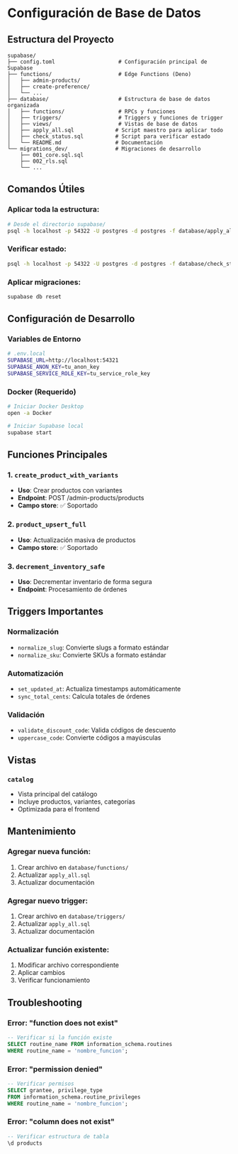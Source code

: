# Configuración de Base de Datos

## Estructura del Proyecto

```
supabase/
├── config.toml                    # Configuración principal de Supabase
├── functions/                     # Edge Functions (Deno)
│   ├── admin-products/
│   ├── create-preference/
│   └── ...
├── database/                      # Estructura de base de datos organizada
│   ├── functions/                 # RPCs y funciones
│   ├── triggers/                  # Triggers y funciones de trigger
│   ├── views/                     # Vistas de base de datos
│   ├── apply_all.sql             # Script maestro para aplicar todo
│   ├── check_status.sql          # Script para verificar estado
│   └── README.md                 # Documentación
└── migrations_dev/               # Migraciones de desarrollo
    ├── 001_core.sql.sql
    ├── 002_rls.sql
    └── ...
```

## Comandos Útiles

### Aplicar toda la estructura:
```bash
# Desde el directorio supabase/
psql -h localhost -p 54322 -U postgres -d postgres -f database/apply_all.sql
```

### Verificar estado:
```bash
psql -h localhost -p 54322 -U postgres -d postgres -f database/check_status.sql
```

### Aplicar migraciones:
```bash
supabase db reset
```

## Configuración de Desarrollo

### Variables de Entorno
```bash
# .env.local
SUPABASE_URL=http://localhost:54321
SUPABASE_ANON_KEY=tu_anon_key
SUPABASE_SERVICE_ROLE_KEY=tu_service_role_key
```

### Docker (Requerido)
```bash
# Iniciar Docker Desktop
open -a Docker

# Iniciar Supabase local
supabase start
```

## Funciones Principales

### 1. `create_product_with_variants`
- **Uso**: Crear productos con variantes
- **Endpoint**: POST /admin-products/products
- **Campo store**: ✅ Soportado

### 2. `product_upsert_full`
- **Uso**: Actualización masiva de productos
- **Campo store**: ✅ Soportado

### 3. `decrement_inventory_safe`
- **Uso**: Decrementar inventario de forma segura
- **Endpoint**: Procesamiento de órdenes

## Triggers Importantes

### Normalización
- `normalize_slug`: Convierte slugs a formato estándar
- `normalize_sku`: Convierte SKUs a formato estándar

### Automatización
- `set_updated_at`: Actualiza timestamps automáticamente
- `sync_total_cents`: Calcula totales de órdenes

### Validación
- `validate_discount_code`: Valida códigos de descuento
- `uppercase_code`: Convierte códigos a mayúsculas

## Vistas

### `catalog`
- Vista principal del catálogo
- Incluye productos, variantes, categorías
- Optimizada para el frontend

## Mantenimiento

### Agregar nueva función:
1. Crear archivo en `database/functions/`
2. Actualizar `apply_all.sql`
3. Actualizar documentación

### Agregar nuevo trigger:
1. Crear archivo en `database/triggers/`
2. Actualizar `apply_all.sql`
3. Actualizar documentación

### Actualizar función existente:
1. Modificar archivo correspondiente
2. Aplicar cambios
3. Verificar funcionamiento

## Troubleshooting

### Error: "function does not exist"
```sql
-- Verificar si la función existe
SELECT routine_name FROM information_schema.routines 
WHERE routine_name = 'nombre_funcion';
```

### Error: "permission denied"
```sql
-- Verificar permisos
SELECT grantee, privilege_type 
FROM information_schema.routine_privileges 
WHERE routine_name = 'nombre_funcion';
```

### Error: "column does not exist"
```sql
-- Verificar estructura de tabla
\d products
```

